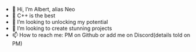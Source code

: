 - 👋 Hi, I’m Albert, alias Neo
- 🌱 C++ is the best
- 👀 I’m looking to unlocking my potential
- 💞️ I’m looking to create stunning projects
- 📫 How to reach me: PM on Github or add me on Discord(details told on PM)

<!---
Neo802/Neo802 is a ✨ special ✨ repository because its `README.md` (this file) appears on your GitHub profile.
You can click the Preview link to take a look at your changes.
--->
